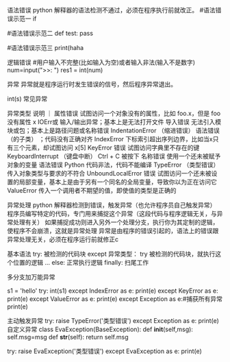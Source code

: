 语法错误
python 解释器的语法检测不通过，必须在程序执行前就改正。
#语法错误示范一
if

#语法错误示范二
def test:
    pass

#语法错误示范三
print(haha

逻辑错误
#用户输入不完整(比如输入为空)或者输入非法(输入不是数字)
num=input(">>: ")
res1 = int(num)

异常
异常就是程序运行时发生错误的信号，然后程序异常退出。

int(s)
常见异常

异常类型	说明 ｜
属性错误	试图访问一个对象没有的属性，比如 foo.x，但是 foo 没有属性 x
IOErr或	输入/输出异常；基本上是无法打开文件
导入错误	无法引入模块或包；基本上是路径问题或名称错误
IndentationError （缩进错误）	语法错误（的子类） ；代码没有正确对齐
IndexError	下标索引超出序列边界，比如当x只有三个元素，却试图访问 x[5]
KeyError 错误	试图访问字典里不存在的键
KeyboardInterrupt （键盘中断）	Ctrl + C 被按下
名称错误	使用一个还未被赋予对象的变量
语法错误	Python 代码非法，代码不能编译
TypeError （类型错误）	传入对象类型与要求的不符合
UnboundLocalError 错误	试图访问一个还未被设置的局部变量，基本上是由于另有一个同名的全局变量，导致你以为正在访问它
ValueError	传入一个调用者不期望的值，即使值的类型是正确的

异常处理
python 解释器检测到错误，触发异常（也允许程序员自己触发异常）
程序员编写特定的代码，专门用来捕捉这个异常（这段代码与程序逻辑无关，与异常处理有关）
如果捕捉成功则进入另外一个处理分支，执行你为其定制的逻辑，使程序不会崩溃，这就是异常处理
异常是由程序的错误引起的，语法上的错误跟异常处理无关，必须在程序运行前就修正c

基本语法
try:
    被检测的代码块
except 异常类型：
    try 被检测的代码块，就执行这个位置的逻辑
...
else:
    正常执行逻辑
finally:
    扫尾工作

多分支加万能异常

s1 = 'hello'
try:
    int(s1)
except IndexError as e:
    print(e)
except KeyError as e:
    print(e)
except ValueError as e:
    print(e)
except Exception as e:#捕获所有异常
    print(e)

主动触发异常
try:
    raise TypeError('类型错误')
except Exception as e:
    print(e)
自定义异常
class EvaException(BaseException):
    def __init__(self,msg):
        self.msg=msg
    def __str__(self):
        return self.msg

try:
    raise EvaException('类型错误')
except EvaException as e:
    print(e)